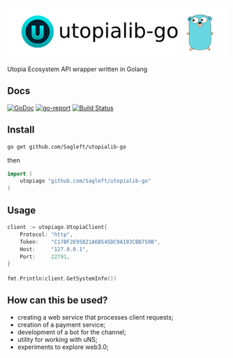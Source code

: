 
![logo](https://github.com/Sagleft/utopialib-go/raw/master/logo.png)

Utopia Ecosystem API wrapper written in Golang

Docs
-----

[![GoDoc](https://godoc.org/github.com/sagleft/utopialib-go?status.svg)](https://godoc.org/gopkg.in/sagleft/utopialib-go.v1)
[![go-report](https://goreportcard.com/badge/github.com/Sagleft/utopialib-go)](https://goreportcard.com/report/github.com/Sagleft/utopialib-go)
[![Build Status](https://travis-ci.org/sagleft/utopialib-go.svg?branch=master)](https://travis-ci.org/sagleft/utopialib-go)

Install
-----

```bash
go get github.com/Sagleft/utopialib-go
```

then

```go
import (
	utopiago "github.com/Sagleft/utopialib-go"
)
```

Usage
-----

```go
client := utopiago.UtopiaClient{
	Protocol: "http",
	Token:    "C17BF2E95821A6B545DC9A193CBB750B",
	Host:     "127.0.0.1",
	Port:     22791,
}

fmt.Println(client.GetSystemInfo())
```

How can this be used?
-----

* creating a web service that processes client requests;
* creation of a payment service;
* development of a bot for the channel;
* utility for working with uNS;
* experiments to explore web3.0;
